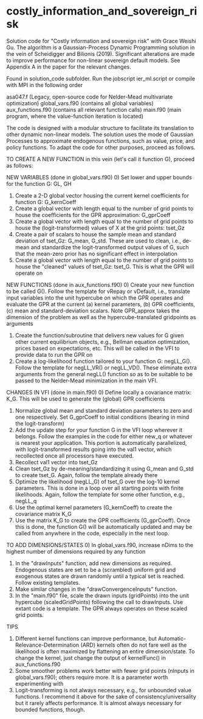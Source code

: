 # costly_information_and_sovereign_risk
Solution code for "Costly information and sovereign risk" with Grace Weishi Gu. The algorithm is a Gaussian-Process Dynamic Programming solution in the vein of Scheidigger and Bilionis (2019). Significant alterations are made to improve performance for non-linear sovereign default models. See Appendix A in the paper for the relevant changes. 

Found in solution_code subfolder. Run the jobscript ier_ml.script or compile with MPI in the following order 

asa047.f (Legacy, open-source code for Nelder-Mead multivariate optimization)
global_vars.f90 (contains all global variables)
aux_functions.f90 (contains all relevant function calls)
main.f90 (main program, where the value-function iteration is located)

The code is designed with a modular structure to facilitate its translation to other dynamic non-linear models. The solution uses the mode of Gaussian Processes to approximate endogenous functions, such as value, price, and policy functions. To adapt the code for other purposes, proceed as follows.

TO CREATE A NEW FUNCTION in this vein (let's call it function G), proceed as follows:

NEW VARIABLES (done in global_vars.f90)
0) Set lower and upper bounds for the function G: GL, GH
1) Create a 2-D global vector housing the current kernel coefficients for function G: G_kernCoeff
2) Create a global vector with length equal to the number of grid points to house the coefficients for the GPR approximation: G_gprCoeff
3) Create a global vector with length equal to the number of grid points to house the (logit-transformed) values of X at the grid points: tset_Gz
4) Create a pair of scalars to house the sample mean and standard deviation of tset_Gz: G_mean, G_std. These are used to clean, i.e., de-mean and standardize the logit-transformed output values of G, such that the mean-zero prior has no significant effect in interpolation
5) Create a global vector with length equal to the number of grid points to house the "cleaned" values of tset_Gz: tset_G. This is what the GPR will operate on

NEW FUNCTIONS (done in aux_functions.f90)
0) Create your new function to be called G(). Follow the template for vRepay or vDefault, i.e., translate input variables into the unit hypercube on which the GPR operates and evaluate the GPR at the current (a) kernel parameters, (b) GPR coefficients, (c) mean and standard-deviation scalars. Note GPR_approx takes the dimension of the problem as well as the hypercube-translated gridpoints as arguments 
1) Create the function/subroutine that delivers new values for G given other current equilibrium objects, e.g., Bellman equation optimization, prices based on expectations, etc. This will be called in the VFI to provide data to run the GPR on
2) Create a log-likelihood function tailored to your function G: negLL_G(). Follow the template for negLL_VR() or negLL_VD(). These eliminate extra arguments from the general negLL() function so as to be suitable to be passed to the Nelder-Mead minimization in the main VFI.

CHANGES IN VFI (done in main.f90)
0) Define locally a covariance matrix: K_G. This will be used to generate the (global) GPR coefficients
1) Normalize global mean and standard deviation parameters to zero and one respectively. Set G_gprCoeff to initial conditions (bearing in mind the logit-transform)
2) Add the update step for your function G in the VFI loop wherever it belongs. Follow the examples in the code for either new_q or whatever is nearest your application. This portion is automatically parallelized, with logit-transformed results going into the val1 vector, which recollected once all processors have executed.
3) Recollect val1 vector into tset_Gz
4) Clean tset_Gz by de-meaning/standardizing it using G_mean and G_std to create tset_G. Again, follow the template already there
5) Optimize the likelihood (negLL_G) of tset_G over the log-10 kernel parameters. This is done in a loop over all starting points with finite likelihoods. Again, follow the template for some other function, e.g., negLL_q
6) Use the optimal kernel parameters (G_kernCoeff) to create the covariance matrix K_G
7) Use the matrix K_G to create the GPR coefficients (G_gprCoeff). Once this is done, the function G() will be automatically updated and may be called from anywhere in the code, especially in the next loop.


TO ADD DIMENSIONS/STATES
0) In global_vars.f90, increase nDims to the highest number of dimensions required by any function
1) In the "drawInputs" function, add new dimensions as required. Endogenous states are set to be a (scrambled) uniform grid and exogenous states are drawn randomly until a typical set is reached. Follow existing templates.
2) Make similar changes in the "drawConvergenceInputs" function.
3) In the "main.f90" file, scale the drawn inputs (gridPoints) into the unit hypercube (scaledGridPoints) following the call to drawInputs. Use extant code is a template. The GPR always operates on these scaled grid points. 


TIPS
1) Different kernel functions can improve performance, but Automatic-Relevance-Determination (ARD) kernels often do not fare well as the likelihood is often maximized by flattening an entire dimension/state. To change the kernel, just change the output of kernelFunc() in aux_functions.f90
2) Some smoother problems work better with fewer grid points (nInputs in global_vars.f90); others require more. It is a parameter worth experimenting with
3) Logit-transforming is not always necessary, e.g., for unbounded value functions. I recommend it above for the sake of consistency/universality but it rarely affects performance. It is almost always necessary for bounded functions, though. 
